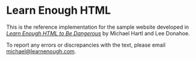 # Learn Enough HTML

This is the reference implementation for the sample website developed in <a href="https://www.learnenough.com/html"><em>Learn Enough HTML to Be Dangerous</em></a> by Michael Hartl and Lee Donahoe.

To report any errors or discrepancies with the text, please email michael@learnenough.com.
